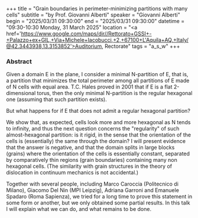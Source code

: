 +++
title = "Grain boundaries in perimeter-minimizing partitions with many cells"
subtitle = "by Prof. Giovanni Alberti"
speaker = "Giovanni Alberti"
begin = "2025/03/31  09:30:00"
end = "2025/03/31  09:30:00"
datetime = "09:30-10:30 Monday, 31 March 2025"
location = "<a href='https://www.google.com/maps/dir//Rettorato+GSSI+-+Palazzo+ex+GIL,+Via+Michele+Iacobucci,+2,+67100+L'Aquila+AQ,+Italy/@42.3443938,13.3153852'>Auditorium, Rectorate</a>"
tags = "a_s_w"
+++

### Abstract
Given a domain E in the plane, I consider a minimal N-partition of E,
that is, a partition that minimizes the total perimeter among all
partitions of E made of N cells with equal area. T.C. Hales proved in
2001 that if E is a flat 2-dimensional torus, then the only minimal
N-partition is the regular hexagonal one (assuming that such partition
exists).

But what happens for if E that does not admit a regular hexagonal
partition?

We show that, as expected, cells look more and more hexagonal as N tends
to infinity, and thus the next question concerns the "regularity" of
such almost-hexagonal partition: is it rigid, in the sense that the
orientation of the cells is (essentially) the same through the domain?
I will present evidence that the answer is negative, and that the domain
splits in large blocks (grains) where the orientation of the cells is
essentially constant, separated by comparatively thin regions (grain
boundaries) containing many non hexagonal cells.
(The similarity with grain structures in the theory of dislocation in
continuum mechanics is not accidental.)

Together with several people, including Marco Caroccia (Politecnico di
Milano), Giacomo Del Nin (MPI Leipzig), Adriana Garroni and Emanuele
Spadaro (Roma Sapienza), we tried for a long time to prove this
statement in some form or another, but we only obtained some partial
results.
In this talk I will explain what we can do, and what remains to be done.
